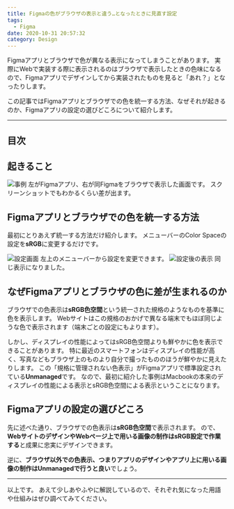 ```yaml
---
title: Figmaの色がブラウザの表示と違う…となったときに見直す設定
tags:
  - Figma
date: 2020-10-31 20:57:32
category: Design
---
```


Figmaアプリとブラウザで色が異なる表示になってしまうことがあります。
実際にWebで実装する際に表示されるのはブラウザで表示したときの色味になるので、Figmaアプリでデザインしてから実装されたものを見ると「あれ？」となったりします。

この記事ではFigmaアプリとブラウザでの色を統一する方法、なぜそれが起きるのか、Figmaアプリの設定の選びどころについて紹介します。

<!-- more -->

---

## 目次

<!-- toc -->

## 起きること

<img src="./example.png" alt="事例">
左がFigmaアプリ、右が同Figmaをブラウザで表示した画面です。
スクリーンショットでもわかるくらい差が出ます。

## Figmaアプリとブラウザでの色を統一する方法
最初にとりあえず統一する方法だけ紹介します。
メニューバーのColor Spaceの設定を**sRGB**に変更するだけです。

<img src="./setting.png" alt="設定画面">
左上のメニューバーから設定を変更できます。

<img src="./fixed.png" alt="設定後の表示">
同じ表示になりました。

## なぜFigmaアプリとブラウザの色に差が生まれるのか
ブラウザでの色表示は**sRGB色空間**という統一された規格のようなものを基準に色を表示します。
Webサイトはこの規格のおかげで異なる端末でもほぼ同じような色で表示されます（端末ごとの設定にもよります）。

しかし、ディスプレイの性能によってはsRGB色空間よりも鮮やかに色を表示できることがあります。
特に最近のスマートフォンはディスプレイの性能が高く、写真などもブラウザ上のものより自分で撮ったもののほうが鮮やかに見えたりします。
この「規格に管理されない色表示」がFigmaアプリで標準設定されている**Unmanaged**です。
なので、最初に紹介した事例はMacbookの本来のディスプレイの性能による表示とsRGB色空間による表示ということになります。

## Figmaアプリの設定の選びどころ
先に述べた通り、ブラウザでの色表示は**sRGB色空間**で表示されます。
ので、**WebサイトのデザインやWebページ上で用いる画像の制作はsRGB設定で作業する**と成果に忠実にデザインできます。

逆に、**ブラウザ以外での色表示、つまりアプリのデザインやアプリ上に用いる画像の制作はUnmanagedで行うと良い**でしょう。

---

以上です。
あえて少しあやふやに解説しているので、それぞれ気になった用語や仕組みはぜひ調べてみてください。
